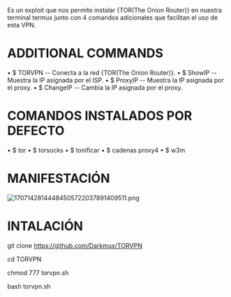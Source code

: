 Es un exploit que nos permite instalar {TOR(The Onion Router)} en nuestra terminal termux junto con 4 comandos adicionales que facilitan el uso de esta VPN.
# ADDITIONAL COMMANDS #
• $ TORVPN -- Conecta a la red {TOR(The Onion Router)}.
• $ ShowIP -- Muestra la IP asignada por el ISP.
• $ ProxyIP -- Muestra la IP asignada por el proxy.
• $ ChangeIP -- Cambia la IP asignada por el proxy.

# COMANDOS INSTALADOS POR DEFECTO #
• $ tor 
• $ torsocks
• $ tonificar
• $ cadenas proxy4 
• $ w3m
# MANIFESTACIÓN #
![17071428144484505722037891409511.png](https://github.com/Raiden010/TORVPN/assets/119252533/511a0a0a-e31d-48af-8294-a18781c0bd4b)
# INTALACIÓN #
git clone https://github.com/Darkmux/TORVPN

cd TORVPN

chmod 777 torvpn.sh

bash torvpn.sh
